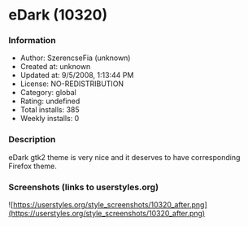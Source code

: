 # eDark (10320)

### Information
- Author: SzerencseFia (unknown)
- Created at: unknown
- Updated at: 9/5/2008, 1:13:44 PM
- License: NO-REDISTRIBUTION
- Category: global
- Rating: undefined
- Total installs: 385
- Weekly installs: 0


### Description
eDark gtk2 theme is very nice and it deserves to have corresponding Firefox theme.


### Screenshots (links to userstyles.org)
![https://userstyles.org/style_screenshots/10320_after.png](https://userstyles.org/style_screenshots/10320_after.png)


